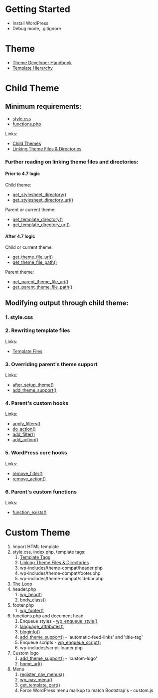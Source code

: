 # Getting Started

- Install WordPress
- Debug mode, .gitignore

# Theme

- [Theme Developer Handbook](https://developer.wordpress.org/themes/)
- [Template Hierarchy](https://wphierarchy.com/)


# Child Theme

## Minimum requirements:

- [style.css](https://developer.wordpress.org/themes/basics/main-stylesheet-style-css/)
- [functions.php](https://developer.wordpress.org/themes/basics/theme-functions/)

Links:

- [Child Themes](https://developer.wordpress.org/themes/advanced-topics/child-themes/)
- [Linking Theme Files & Directories](https://developer.wordpress.org/themes/basics/linking-theme-files-directories/)

### Further reading on linking theme files and directories:

#### Prior to 4.7 logic

Child theme:
- [get_stylesheet_directory()](https://developer.wordpress.org/reference/functions/get_stylesheet_directory/)
- [get_stylesheet_directory_uri()](https://developer.wordpress.org/reference/functions/get_stylesheet_directory_uri/)

Parent or current theme:
- [get_template_directory()](https://developer.wordpress.org/reference/functions/get_template_directory/)
- [get_template_directory_uri()](https://developer.wordpress.org/reference/functions/get_template_directory_uri/)

#### After 4.7 logic

Child or current theme:
- [get_theme_file_uri()](https://developer.wordpress.org/reference/functions/get_theme_file_uri/)
- [get_theme_file_path()](https://developer.wordpress.org/reference/functions/get_theme_file_path/)

Parent theme:
- [get_parent_theme_file_uri()](https://developer.wordpress.org/reference/functions/get_parent_theme_file_uri/)
- [get_parent_theme_file_path()](https://developer.wordpress.org/reference/functions/get_parent_theme_file_path/)

## Modifying output through child theme:

### 1. style.css

### 2. Rewriting template files

Links:

- [Template Files](https://developer.wordpress.org/themes/template-files-section/)

### 3. Overriding parent's theme support

Links:

- [after_setup_theme()](https://developer.wordpress.org/reference/hooks/after_setup_theme/)
- [add_theme_support()](https://developer.wordpress.org/reference/functions/add_theme_support/)

### 4. Parent's custom hooks

Links:

- [apply_filters()](https://developer.wordpress.org/reference/functions/apply_filters/)
- [do_action()](https://developer.wordpress.org/reference/functions/do_action/)
- [add_filter()](https://developer.wordpress.org/reference/functions/add_filter/)
- [add_action()](https://developer.wordpress.org/reference/functions/add_action/)

### 5. WordPress core hooks

Links:

- [remove_filter()](https://developer.wordpress.org/reference/functions/remove_filter/)
- [remove_action()](https://developer.wordpress.org/reference/functions/remove_action/)

### 6. Parent's custom functions

Links:

- [function_exists()](http://php.net/manual/en/function.function-exists.php)

# Custom Theme

1. Import HTML template
2. style.css, index.php, template tags:
	1. [Template Tags](https://developer.wordpress.org/themes/basics/template-tags/)
	2. [Linking Theme Files & Directories](https://developer.wordpress.org/themes/basics/linking-theme-files-directories/)
	3. wp-includes/theme-compat/header.php
	4. wp-includes/theme-compat/footer.php
	5. wp-includes/theme-compat/sidebar.php
3. [The Loop](https://developer.wordpress.org/themes/basics/the-loop/)
4. header.php
	1. [wp_head()](https://developer.wordpress.org/reference/functions/wp_head/)
	2. [body_class()](https://developer.wordpress.org/reference/functions/body_class/)
5. footer.php
	1. [wp_footer()](https://developer.wordpress.org/reference/functions/wp_footer/)
6. functions.php and document head
	1. Enqueue styles - [wp_enqueue_style()](https://developer.wordpress.org/reference/functions/wp_enqueue_style/)
	2. [language_attributes()](https://developer.wordpress.org/reference/functions/language_attributes/)
	3. [bloginfo()](https://developer.wordpress.org/reference/functions/bloginfo/)
	4. [add_theme_support()](https://developer.wordpress.org/reference/functions/add_theme_support/) - 'automatic-feed-links' and 'title-tag'
	5. Enqueue scripts - [wp_enqueue_script()](https://developer.wordpress.org/reference/functions/wp_enqueue_script/)
	6. wp-includes/script-loader.php
7. Custom logo
	1. [add_theme_support()](https://developer.wordpress.org/reference/functions/add_theme_support/) - 'custom-logo'
	2. [home_url()](https://developer.wordpress.org/reference/functions/home_url/)
8. Menu
	1. [register_nav_menus()](https://developer.wordpress.org/reference/functions/register_nav_menus/)
	2. [wp_nav_menu()](https://developer.wordpress.org/reference/functions/wp_nav_menu/)
	3. [get_template_part()](https://developer.wordpress.org/reference/functions/get_template_part/)
	4. Force WordPress menu markup to match Bootstrap's - custom.js